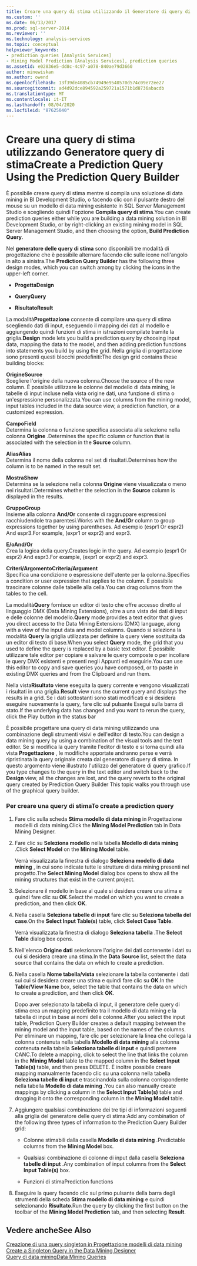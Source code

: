 ```yaml
---
title: Creare una query di stima utilizzando il Generatore di query di stima | Microsoft Docs
ms.custom: ''
ms.date: 06/13/2017
ms.prod: sql-server-2014
ms.reviewer: ''
ms.technology: analysis-services
ms.topic: conceptual
helpviewer_keywords:
- prediction queries [Analysis Services]
- Mining Model Prediction [Analysis Services], prediction queries
ms.assetid: e02836e5-dd8c-4c97-a078-840ae79d3660
author: minewiskan
ms.author: owend
ms.openlocfilehash: 13f39de4085cb74949e9540570d574c09e72ee27
ms.sourcegitcommit: ad4d92dce894592a259721a1571b1d8736abacdb
ms.translationtype: MT
ms.contentlocale: it-IT
ms.lasthandoff: 08/04/2020
ms.locfileid: "87625040"
---
```

# <a name="create-a-prediction-query-using-the-prediction-query-builder"></a><span data-ttu-id="0f8a3-102">Creare una query di stima utilizzando Generatore query di stima</span><span class="sxs-lookup"><span data-stu-id="0f8a3-102">Create a Prediction Query Using the Prediction Query Builder</span></span>
  <span data-ttu-id="0f8a3-103">È possibile creare query di stima mentre si compila una soluzione di data mining in BI Development Studio, o facendo clic con il pulsante destro del mouse su un modello di data mining esistente in SQL Server Management Studio e scegliendo quindi l'opzione **Compila query di stima**.</span><span class="sxs-lookup"><span data-stu-id="0f8a3-103">You can create prediction queries either while you are building a data mining solution in BI Development Studio, or by right-clicking an existing mining model in SQL Server Management Studio, and then choosing the option, **Build Prediction Query**.</span></span>  
  
 <span data-ttu-id="0f8a3-104">Nel **generatore delle query di stima** sono disponibili tre modalità di progettazione che è possibile alternare facendo clic sulle icone nell'angolo in alto a sinistra.</span><span class="sxs-lookup"><span data-stu-id="0f8a3-104">The **Prediction Query Builder** has the following three design modes, which you can switch among by clicking the icons in the upper-left corner.</span></span>  
  
-   <span data-ttu-id="0f8a3-105">**Progetta**</span><span class="sxs-lookup"><span data-stu-id="0f8a3-105">**Design**</span></span>  
  
-   <span data-ttu-id="0f8a3-106">**Query**</span><span class="sxs-lookup"><span data-stu-id="0f8a3-106">**Query**</span></span>  
  
-   <span data-ttu-id="0f8a3-107">**Risultato**</span><span class="sxs-lookup"><span data-stu-id="0f8a3-107">**Result**</span></span>  
  
 <span data-ttu-id="0f8a3-108">La modalità**Progettazione** consente di compilare una query di stima scegliendo dati di input, eseguendo il mapping dei dati al modello e aggiungendo quindi funzioni di stima in istruzioni compilate tramite la griglia.</span><span class="sxs-lookup"><span data-stu-id="0f8a3-108">**Design** mode lets you build a prediction query by choosing input data, mapping the data to the model, and then adding prediction functions into statements you build by using the grid.</span></span> <span data-ttu-id="0f8a3-109">Nella griglia di progettazione sono presenti questi blocchi predefiniti:</span><span class="sxs-lookup"><span data-stu-id="0f8a3-109">The design grid contains these building blocks:</span></span>  
  
 <span data-ttu-id="0f8a3-110">**Origine**</span><span class="sxs-lookup"><span data-stu-id="0f8a3-110">**Source**</span></span>  
 <span data-ttu-id="0f8a3-111">Scegliere l'origine della nuova colonna.</span><span class="sxs-lookup"><span data-stu-id="0f8a3-111">Choose the source of the new column.</span></span> <span data-ttu-id="0f8a3-112">È possibile utilizzare le colonne del modello di data mining, le tabelle di input incluse nella vista origine dati, una funzione di stima o un'espressione personalizzata.</span><span class="sxs-lookup"><span data-stu-id="0f8a3-112">You can use columns from the mining model, input tables included in the data source view, a prediction function, or a customized expression.</span></span>  
  
 <span data-ttu-id="0f8a3-113">**Campo**</span><span class="sxs-lookup"><span data-stu-id="0f8a3-113">**Field**</span></span>  
 <span data-ttu-id="0f8a3-114">Determina la colonna o funzione specifica associata alla selezione nella colonna **Origine** .</span><span class="sxs-lookup"><span data-stu-id="0f8a3-114">Determines the specific column or function that is associated with the selection in the **Source** column.</span></span>  
  
 <span data-ttu-id="0f8a3-115">**Alias**</span><span class="sxs-lookup"><span data-stu-id="0f8a3-115">**Alias**</span></span>  
 <span data-ttu-id="0f8a3-116">Determina il nome della colonna nel set di risultati.</span><span class="sxs-lookup"><span data-stu-id="0f8a3-116">Determines how the column is to be named in the result set.</span></span>  
  
 <span data-ttu-id="0f8a3-117">**Mostra**</span><span class="sxs-lookup"><span data-stu-id="0f8a3-117">**Show**</span></span>  
 <span data-ttu-id="0f8a3-118">Determina se la selezione nella colonna **Origine** viene visualizzata o meno nei risultati.</span><span class="sxs-lookup"><span data-stu-id="0f8a3-118">Determines whether the selection in the **Source** column is displayed in the results.</span></span>  
  
 <span data-ttu-id="0f8a3-119">**Gruppo**</span><span class="sxs-lookup"><span data-stu-id="0f8a3-119">**Group**</span></span>  
 <span data-ttu-id="0f8a3-120">Insieme alla colonna **And/Or** consente di raggruppare espressioni racchiudendole tra parentesi.</span><span class="sxs-lookup"><span data-stu-id="0f8a3-120">Works with the **And/Or** column to group expressions together by using parentheses.</span></span> <span data-ttu-id="0f8a3-121">Ad esempio (espr1 Or espr2) And espr3.</span><span class="sxs-lookup"><span data-stu-id="0f8a3-121">For example, (expr1 or expr2) and expr3.</span></span>  
  
 <span data-ttu-id="0f8a3-122">**E/o**</span><span class="sxs-lookup"><span data-stu-id="0f8a3-122">**And/Or**</span></span>  
 <span data-ttu-id="0f8a3-123">Crea la logica della query.</span><span class="sxs-lookup"><span data-stu-id="0f8a3-123">Creates logic in the query.</span></span> <span data-ttu-id="0f8a3-124">Ad esempio (espr1 Or espr2) And espr3.</span><span class="sxs-lookup"><span data-stu-id="0f8a3-124">For example, (expr1 or expr2) and expr3.</span></span>  
  
 <span data-ttu-id="0f8a3-125">**Criteri/Argomento**</span><span class="sxs-lookup"><span data-stu-id="0f8a3-125">**Criteria/Argument**</span></span>  
 <span data-ttu-id="0f8a3-126">Specifica una condizione o espressione dell'utente per la colonna.</span><span class="sxs-lookup"><span data-stu-id="0f8a3-126">Specifies a condition or user expression that applies to the column.</span></span> <span data-ttu-id="0f8a3-127">È possibile trascinare colonne dalle tabelle alla cella.</span><span class="sxs-lookup"><span data-stu-id="0f8a3-127">You can drag columns from the tables to the cell.</span></span>  
  
 <span data-ttu-id="0f8a3-128">La modalità**Query** fornisce un editor di testo che offre accesso diretto al linguaggio DMX (Data Mining Extensions), oltre a una vista dei dati di input e delle colonne del modello.</span><span class="sxs-lookup"><span data-stu-id="0f8a3-128">**Query** mode provides a text editor that gives you direct access to the Data Mining Extensions (DMX) language, along with a view of the input data and model columns.</span></span> <span data-ttu-id="0f8a3-129">Quando si seleziona la modalità **Query** la griglia utilizzata per definire la query viene sostituita da un editor di testo di base.</span><span class="sxs-lookup"><span data-stu-id="0f8a3-129">When you select **Query** mode, the grid that you used to define the query is replaced by a basic text editor.</span></span> <span data-ttu-id="0f8a3-130">È possibile utilizzare tale editor per copiare e salvare le query composte o per incollare le query DMX esistenti e presenti negli Appunti ed eseguirle.</span><span class="sxs-lookup"><span data-stu-id="0f8a3-130">You can use this editor to copy and save queries you have composed, or to paste in existing DMX queries and from the Clipboard and run them.</span></span>  
  
 <span data-ttu-id="0f8a3-131">Nella vista**Risultato** viene eseguita la query corrente e vengono visualizzati i risultati in una griglia.</span><span class="sxs-lookup"><span data-stu-id="0f8a3-131">**Result** view runs the current query and displays the results in a grid.</span></span> <span data-ttu-id="0f8a3-132">Se i dati sottostanti sono stati modificati e si desidera eseguire nuovamente la query, fare clic sul pulsante Esegui sulla barra di stato.</span><span class="sxs-lookup"><span data-stu-id="0f8a3-132">If the underlying data has changed and you want to rerun the query, click the Play button in the status bar</span></span>  
  
 <span data-ttu-id="0f8a3-133">È possibile progettare una query di data mining utilizzando una combinazione degli strumenti visivi e dell'editor di testo.</span><span class="sxs-lookup"><span data-stu-id="0f8a3-133">You can design a data mining query by using a combination of the visual tools and the text editor.</span></span> <span data-ttu-id="0f8a3-134">Se si modifica la query tramite l'editor di testo e si torna quindi alla vista **Progettazione** , le modifiche apportate andranno perse e verrà ripristinata la query originale creata dal generatore di query di stima. In questo argomento viene illustrato l'utilizzo del generatore di query grafico.</span><span class="sxs-lookup"><span data-stu-id="0f8a3-134">If you type changes to the query in the text editor and switch back to the **Design** view, all the changes are lost, and the query reverts to the original query created by Prediction Query Builder This topic walks you through use of the graphical query builder.</span></span>  
  
### <a name="to-create-a-prediction-query"></a><span data-ttu-id="0f8a3-135">Per creare una query di stima</span><span class="sxs-lookup"><span data-stu-id="0f8a3-135">To create a prediction query</span></span>  
  
1.  <span data-ttu-id="0f8a3-136">Fare clic sulla scheda **Stima modello di data mining** in Progettazione modelli di data mining.</span><span class="sxs-lookup"><span data-stu-id="0f8a3-136">Click the **Mining Model Prediction** tab in Data Mining Designer.</span></span>  
  
2.  <span data-ttu-id="0f8a3-137">Fare clic su **Seleziona modello** nella tabella **Modello di data mining** .</span><span class="sxs-lookup"><span data-stu-id="0f8a3-137">Click **Select Model** on the **Mining Model** table.</span></span>  
  
     <span data-ttu-id="0f8a3-138">Verrà visualizzata la finestra di dialogo **Seleziona modello di data mining** , in cui sono indicate tutte le strutture di data mining presenti nel progetto.</span><span class="sxs-lookup"><span data-stu-id="0f8a3-138">The **Select Mining Model** dialog box opens to show all the mining structures that exist in the current project.</span></span>  
  
3.  <span data-ttu-id="0f8a3-139">Selezionare il modello in base al quale si desidera creare una stima e quindi fare clic su **OK**.</span><span class="sxs-lookup"><span data-stu-id="0f8a3-139">Select the model on which you want to create a prediction, and then click **OK**.</span></span>  
  
4.  <span data-ttu-id="0f8a3-140">Nella casella **Seleziona tabelle di input** fare clic su **Seleziona tabella del case**.</span><span class="sxs-lookup"><span data-stu-id="0f8a3-140">On the **Select Input Table(s)** table, click **Select Case Table**.</span></span>  
  
     <span data-ttu-id="0f8a3-141">Verrà visualizzata la finestra di dialogo **Seleziona tabella** .</span><span class="sxs-lookup"><span data-stu-id="0f8a3-141">The **Select Table** dialog box opens.</span></span>  
  
5.  <span data-ttu-id="0f8a3-142">Nell'elenco **Origine dati** selezionare l'origine dei dati contenente i dati su cui si desidera creare una stima.</span><span class="sxs-lookup"><span data-stu-id="0f8a3-142">In the **Data Source** list, select the data source that contains the data on which to create a prediction.</span></span>  
  
6.  <span data-ttu-id="0f8a3-143">Nella casella **Nome tabella/vista** selezionare la tabella contenente i dati sui cui si desidera creare una stima e quindi fare clic su **OK**.</span><span class="sxs-lookup"><span data-stu-id="0f8a3-143">In the **Table/View Name** box, select the table that contains the data on which to create a prediction, and then click **OK**.</span></span>  
  
     <span data-ttu-id="0f8a3-144">Dopo aver selezionato la tabella di input, il generatore delle query di stima crea un mapping predefinito tra il modello di data mining e la tabella di input in base ai nomi delle colonne.</span><span class="sxs-lookup"><span data-stu-id="0f8a3-144">After you select the input table, Prediction Query Builder creates a default mapping between the mining model and the input table, based on the names of the columns.</span></span> <span data-ttu-id="0f8a3-145">Per eliminare un mapping, fare clic per selezionare la linea che collega la colonna contenuta nella tabella **Modello di data mining** alla colonna contenuta nella tabella **Seleziona tabelle di input** e quindi premere CANC.</span><span class="sxs-lookup"><span data-stu-id="0f8a3-145">To delete a mapping, click to select the line that links the column in the **Mining Model** table to the mapped column in the **Select Input Table(s)** table, and then press DELETE.</span></span> <span data-ttu-id="0f8a3-146">È inoltre possibile creare mapping manualmente facendo clic su una colonna nella tabella **Seleziona tabelle di input** e trascinandola sulla colonna corrispondente nella tabella **Modello di data mining** .</span><span class="sxs-lookup"><span data-stu-id="0f8a3-146">You can also manually create mappings by clicking a column in the **Select Input Table(s)** table and dragging it onto the corresponding column in the **Mining Model** table.</span></span>  
  
7.  <span data-ttu-id="0f8a3-147">Aggiungere qualsiasi combinazione dei tre tipi di informazioni seguenti alla griglia del generatore delle query di stima:</span><span class="sxs-lookup"><span data-stu-id="0f8a3-147">Add any combination of the following three types of information to the Prediction Query Builder grid:</span></span>  
  
    -   <span data-ttu-id="0f8a3-148">Colonne stimabili dalla casella **Modello di data mining** .</span><span class="sxs-lookup"><span data-stu-id="0f8a3-148">Predictable columns from the **Mining Model** box.</span></span>  
  
    -   <span data-ttu-id="0f8a3-149">Qualsiasi combinazione di colonne di input dalla casella **Seleziona tabelle di input** .</span><span class="sxs-lookup"><span data-stu-id="0f8a3-149">Any combination of input columns from the **Select Input Table(s)** box.</span></span>  
  
    -   <span data-ttu-id="0f8a3-150">Funzioni di stima</span><span class="sxs-lookup"><span data-stu-id="0f8a3-150">Prediction functions</span></span>  
  
8.  <span data-ttu-id="0f8a3-151">Eseguire la query facendo clic sul primo pulsante della barra degli strumenti della scheda **Stima modello di data mining** e quindi selezionando **Risultato**.</span><span class="sxs-lookup"><span data-stu-id="0f8a3-151">Run the query by clicking the first button on the toolbar of the **Mining Model Prediction** tab, and then selecting **Result**.</span></span>  
  
## <a name="see-also"></a><span data-ttu-id="0f8a3-152">Vedere anche</span><span class="sxs-lookup"><span data-stu-id="0f8a3-152">See Also</span></span>  
 <span data-ttu-id="0f8a3-153">[Creazione di una query singleton in Progettazione modelli di data mining](create-a-singleton-query-in-the-data-mining-designer.md) </span><span class="sxs-lookup"><span data-stu-id="0f8a3-153">[Create a Singleton Query in the Data Mining Designer](create-a-singleton-query-in-the-data-mining-designer.md) </span></span>  
 [<span data-ttu-id="0f8a3-154">Query di data mining</span><span class="sxs-lookup"><span data-stu-id="0f8a3-154">Data Mining Queries</span></span>](data-mining-queries.md)  
  
  
